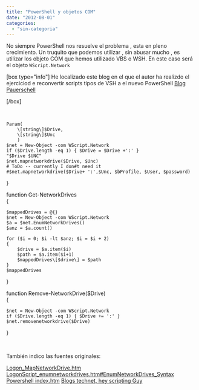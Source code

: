 ```yaml
---
title: "PowerShell y objetos COM"
date: "2012-08-01"
categories: 
  - "sin-categoria"
---
```


No siempre PowerShell nos resuelve el problema , esta en pleno crecimiento. Un truquito que podemos utilizar , sin abusar mucho , es utilizar los objeto COM que hemos utilizado VBS o WSH. En este caso será el objeto `WScript.Network`

\[box type="info"\] He localizado este blog en el que el autor ha realizdo el ejerciciod e reconvertir scripts tipos de VSH a el nuevo PowerShell [Blog Pauerschell](https://pauerschell.blogspot.com.es/2010/03/powershell-and-network-drives.html)

\[/box\]

 

            
    Param(            
        \[string\]$Drive,            
        \[string\]$Unc            
        )            
    $net = New-Object -com WScript.Network            
    if ($Drive.length -eq 1) { $Drive = $Drive +':' }            
    "$Drive $UNC"            
    $net.mapnetworkdrive($Drive, $Unc)            
    # ToDo -- currently I don#t need it            
    #$net.mapnetworkdrive($Drive+ ':',$Unc, $bProfile, $User, $password)            
}            

function Get-NetworkDrives            
{            

    $mappedDrives = @{}            
    $net = New-Object -com WScript.Network             
    $a = $net.EnumNetworkDrives()            
    $anz = $a.count()            

    for ($i = 0; $i -lt $anz; $i = $i + 2)            
    {            
        $drive = $a.item($i)            
        $path = $a.item($i+1)            
        $mappedDrives\[$drive\] = $path            
    }            
    $mappedDrives            
}            

function Remove-NetworkDrive($Drive)            
{            

    $net = New-Object -com WScript.Network            
    if ($Drive.length -eq 1) { $Drive += ':' }            
    $net.removenetworkdrive($Drive)            
}

 

También indico las fuentes originales:

[Logon\_MapNetworkDrive.htm](https://www.computerperformance.co.uk/Logon/Logon_MapNetworkDrive.htm) [LogonScript\_enumnetworkdrives.htm#EnumNetworkDrives\_Syntax](https://www.computerperformance.co.uk/powershell/index.htm) [Powershell index.htm](https://www.computerperformance.co.uk/powershell/index.htm) [Blogs technet, hey scripting Guy](https://blogs.technet.com/heyscriptingguy/)
